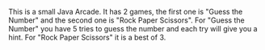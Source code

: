 This is a small Java Arcade. It has 2 games, the first one is "Guess the Number" and the second one is "Rock Paper Scissors".
For "Guess the Number" you have 5 tries to guess the number and each try will give you a hint.
For "Rock Paper Scissors" it is a best of 3.
